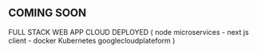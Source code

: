 ## COMING SOON

FULL STACK WEB APP CLOUD DEPLOYED ( node microservices - next js client - docker Kubernetes googlecloudplateform )
